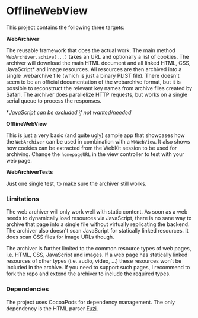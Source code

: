 # OfflineWebView

This project contains the following three targets:

**WebArchiver**

The reusable framework that does the actual work. The main method `WebArchiver.achive(...)` takes an URL and optionally a list of cookies. The archiver will download the main HTML document and all linked HTML, CSS, JavaScript* and image resources. All resources are then archived into a single .webarchive file (which is just a binary PLIST file). There doesn't seem to be an official documentation of the webarchive format, but it is possible to reconstruct the relevant key names from archive files created by Safari. The archiver does parallelize HTTP requests, but works on a single serial queue to process the responses.

**JavaScript can be excluded if not wanted/needed*

**OfflineWebView**

This is just a very basic (and quite ugly) sample app that showcases how the `WebArchiver` can be used in combination with a `WKWebView`. It also shows how cookies can be extracted from the WebKit session to be used for archiving. Change the `homepageURL` in the view controller to test with your web page.

**WebArchiverTests**

Just one single test, to make sure the archiver still works.

### Limitations

The web archiver will only work well with static content. As soon as a web needs to dynamically load resources via JavaScript, there is no sane way to archive that page into a single file without virtually replicating the backend. The archiver also doesn't scan JavaScript for statically linked resources. It does scan CSS files for image URLs though.

The archiver is further limited to the common resource types of web pages, i.e. HTML, CSS, JavaScript and images. If a web page has statically linked resources of other types (i.e. audio, video, ...) these resources won't be included in the archive. If you need to support such pages, I recommend to fork the repo and extend the archiver to include the required types.

### Dependencies

The project uses CocoaPods for dependency management. The only dependency is the HTML parser [Fuzi](https://github.com/cezheng/Fuzi).